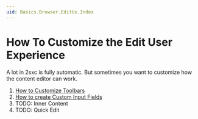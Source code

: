 ```yaml
---
uid: Basics.Browser.EditUx.Index
---
```

# How To Customize the Edit User Experience

A lot in 2sxc is fully automatic. But sometimes you want to customize how the content editor can work. 

1. [How to Customize Toolbars](xref:JsCode.Toolbars.Simple)
1. [How to create Custom Input Fields](xref:JsCode.CustomFields.Index)
1. TODO: Inner Content
1. TODO: Quick Edit